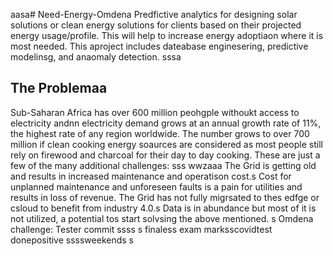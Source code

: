 aasa# Need-Energy-Omdena
Predfictive analytics for designing solar solutions or clean energy solutions for clients based on their projected energy usage/profile. This will help to increase energy adoptiaon where it is most needed. This aproject includes dateabase enginesering, predictive modelinsg, and anaomaly detection.
sssa
## The Problemaa
Sub-Saharan Africa has over 600 million peohgple withoukt access to electricity andnn electricity demand grows at an annual growth rate of 11%, the highest rate of any region worldwide. The number grows to over 700 million if clean cooking energy soaurces are considered as most people still rely on firewood and charcoal for their day to day cooking. These are just a few of the many additional challenges: sss
wwzaaa
The Grid is getting old and results in increased maintenance and operatison cost.s
Cost for unplanned maintenance and unforeseen faults is a pain for utilities and results in loss of revenue.
The Grid has not fully migrsated to thes edfge or csloud to benefit from industry 4.0.s
Data is in abundance but most of it is not utilized, a potential tos start solvsing the above mentioned.
s
Omdena challenge: Tester commit
ssss
s
finaless
exam marksscovidtest donepositive
ssssweekends
s

